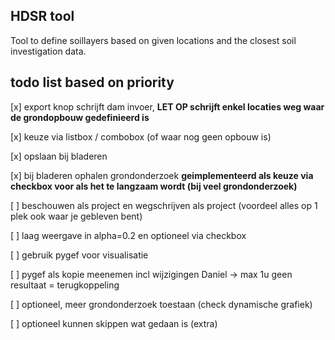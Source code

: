 ## HDSR tool

Tool to define soillayers based on given locations and the closest soil investigation data.

## todo list based on priority

[x] export knop schrijft dam invoer, **LET OP schrijft enkel locaties weg waar de grondopbouw gedefinieerd is**

[x] keuze via listbox / combobox (of waar nog geen opbouw is)

[x] opslaan bij bladeren

[x] bij bladeren ophalen grondonderzoek **geimplementeerd als keuze via checkbox voor als het te langzaam wordt (bij veel grondonderzoek)**

[ ] beschouwen als project en wegschrijven als project (voordeel alles op 1 plek ook waar je gebleven bent)

[ ] laag weergave in alpha=0.2 en optioneel via checkbox

[ ] gebruik pygef voor visualisatie

[ ] pygef als kopie meenemen incl wijzigingen Daniel -> max 1u geen resultaat = terugkoppeling

[ ] optioneel, meer grondonderzoek toestaan (check dynamische grafiek)

[ ] optioneel kunnen skippen wat gedaan is (extra)
